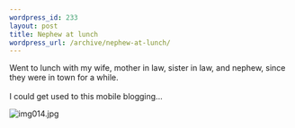 ```yaml
--- 
wordpress_id: 233
layout: post
title: Nephew at lunch
wordpress_url: /archive/nephew-at-lunch/
---
```


Went to lunch with my wife, mother in law, sister in law, and nephew, since they were in town for a while.<br />
<br />
I could get used to this mobile blogging...
<p class="blogmailrInlineImage"><img alt="img014.jpg" src="http://qgyen.net/blogs/blog/nephew_at_lunch/img014.jpg" /></p>
         
